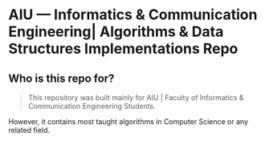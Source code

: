 # AIU — Informatics & Communication Engineering| Algorithms & Data Structures Implementations Repo

## Who is this repo for?
> This repository was built mainly for AIU | Faculty of Informatics & Communication Engineering Students.

However, it contains most taught algorithms in Computer Science or any related field.

